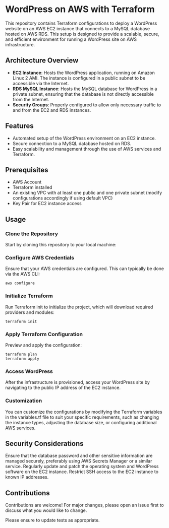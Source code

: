 # WordPress on AWS with Terraform
This repository contains Terraform configurations to deploy a WordPress website on an AWS EC2 instance that connects to a MySQL database hosted on AWS RDS. This setup is designed to provide a scalable, secure, and efficient environment for running a WordPress site on AWS infrastructure.

## Architecture Overview
* **EC2 Instance**: Hosts the WordPress application, running on Amazon Linux 2 AMI. The instance is configured in a public subnet to be accessible via the Internet.
* **RDS MySQL Instance**: Hosts the MySQL database for WordPress in a private subnet, ensuring that the database is not directly accessible from the Internet.
* **Security Groups**: Properly configured to allow only necessary traffic to and from the EC2 and RDS instances.

## Features

* Automated setup of the WordPress environment on an EC2 instance.
* Secure connection to a MySQL database hosted on RDS.
* Easy scalability and management through the use of AWS services and Terraform.

## Prerequisites

* AWS Account
* Terraform installed
* An existing VPC with at least one public and one private subnet (modify configurations accordingly if using default VPC)
* Key Pair for EC2 instance access

## Usage
### Clone the Repository
Start by cloning this repository to your local machine:

### Configure AWS Credentials
Ensure that your AWS credentials are configured. This can typically be done via the AWS CLI:
```
aws configure
```
### Initialize Terraform
Run Terraform init to initialize the project, which will download required providers and modules:
```
terraform init
```
### Apply Terraform Configuration
Preview and apply the configuration:
```
terraform plan
terraform apply
```
### Access WordPress
After the infrastructure is provisioned, access your WordPress site by navigating to the public IP address of the EC2 instance.

### Customization
You can customize the configurations by modifying the Terraform variables in the variables.tf file to suit your specific requirements, such as changing the instance types, adjusting the database size, or configuring additional AWS services.

## Security Considerations
Ensure that the database password and other sensitive information are managed securely, preferably using AWS Secrets Manager or a similar service.
Regularly update and patch the operating system and WordPress software on the EC2 instance.
Restrict SSH access to the EC2 instance to known IP addresses.

## Contributions
Contributions are welcome! For major changes, please open an issue first to discuss what you would like to change.

Please ensure to update tests as appropriate.

